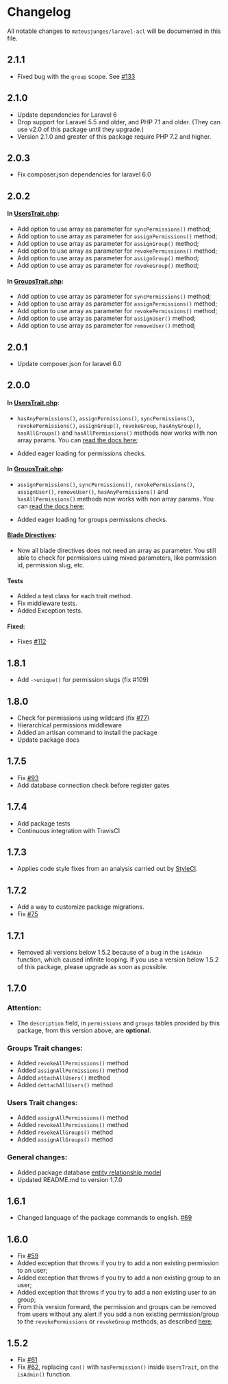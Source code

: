 # Changelog

All notable changes to `mateusjunges/laravel-acl` will be documented in this file.

## 2.1.1
- Fixed bug with the `group` scope. See [#133](https://github.com/mateusjunges/laravel-acl/issues/133)

## 2.1.0
- Update dependencies for Laravel 6
- Drop support for Laravel 5.5 and older, and PHP 7.1 and older. (They can use v2.0 of this package until they upgrade.)
- Version 2.1.0 and greater of this package require PHP 7.2 and higher.

## 2.0.3
- Fix composer.json dependencies for laravel 6.0

## 2.0.2
#### In [UsersTrait.php](https://github.com/jungessolutions/laravel-acl/blob/master/src/Traits/UsersTrait.php):
- Add option to use array as parameter for `syncPermissions()` method;
- Add option to use array as parameter for `assignPermissions()` method;
- Add option to use array as parameter for `assignGroup()` method;
- Add option to use array as parameter for `revokePermissions()` method;
- Add option to use array as parameter for `assignGroup()` method;
- Add option to use array as parameter for `revokeGroup()` method;

#### In [GroupsTrait.php](https://github.com/mateusjunges/laravel-acl/blob/master/src/Traits/GroupsTrait.php):
- Add option to use array as parameter for `syncPermissions()` method;
- Add option to use array as parameter for `assignPermissions()` method;
- Add option to use array as parameter for `revokePermissions()` method;
- Add option to use array as parameter for `assignUser()` method;
- Add option to use array as parameter for `removeUser()` method;

## 2.0.1
- Update composer.json for laravel 6.0

## 2.0.0
#### In [UsersTrait.php](https://github.com/jungessolutions/laravel-acl/blob/master/src/Traits/UsersTrait.php):
- `hasAnyPermissions()`, `assignPermissions()`, `syncPermissions()`, `revokePermissions()`,
`assignGroup()`, `revokeGroup`, `hasAnyGroup()`, `hasAllGroups()` and `hasAllPermissions()`
methods now works with non array params. You can [read the docs here](https://github.com/jungessolutions/laravel-acl#checking-for-permissions);

- Added eager loading for permissions checks.

#### In [GroupsTrait.php](https://github.com/mateusjunges/laravel-acl/blob/master/src/Traits/GroupsTrait.php):
- `assignPermissions()`, `syncPermissions()`, `revokePermissions()`,
`assignUser()`, `removeUser()`, `hasAnyPermissions()` and `hasAllPermissions()`
methods now works with non array params. You can [read the docs here](https://github.com/jungessolutions/laravel-acl#checking-for-permissions);  

- Added eager loading for groups permissions checks.


#### [Blade Directives](https://github.com/jungessolutions/laravel-acl#using-package-custom-blade-directives):
- Now all blade directives does not need an array as parameter.
You still able to check for permissions using mixed parameters, like permission id, permission slug, etc.

#### Tests
- Added a test class for each trait method.
- Fix middleware tests.
- Added Exception tests.

#### Fixed:
- Fixes [#112](https://github.com/jungessolutions/laravel-acl/issues/112)

## 1.8.1
- Add `->unique()` for permission slugs (fix #109)

## 1.8.0
- Check for permissions using wildcard (fix [#77](https://github.com/jungessolutions/laravel-acl/issues/77))
- Hierarchical permissions middleware
- Added an artisan command to install the package
- Update package docs

## 1.7.5
- Fix [#93](https://github.com/mateusjunges/laravel-acl/issues/93)
- Add database connection check before register gates

## 1.7.4
- Add package tests
- Continuous integration with TravisCI

## 1.7.3
- Applies code style fixes from an analysis carried out by [StyleCI](https://styleci.io/).

## 1.7.2
- Add a way to customize package migrations.
- Fix [#75](https://github.com/mateusjunges/laravel-acl/issues/75)

## 1.7.1
- Removed all versions below 1.5.2 because of a bug in the `isAdmin` function, which caused infinite looping. 
If you use a version below 1.5.2 of this package, please upgrade as soon as possible.

## 1.7.0
### Attention:
- The `description` field, in `permissions` and `groups` tables provided by this package, from this version above, are **optional**.

### Groups Trait changes:
- Added `revokeAllPermissions()` method
- Added `assignAllPermissions()` method
- Added `attachAllUsers()` method
- Added `dettachAllUsers()` method

### Users Trait changes:
- Added `assignAllPermissions()` method
- Added `revokeAllPermissions()` method
- Added `revokeAllGroups()` method
- Added `assignAllGroups()` method


### General changes:
- Added package database [entity relationship model](https://github.com/mateusjunges/laravel-acl/blob/masterdocs/database-model.png)
- Updated README.md to version 1.7.0

## 1.6.1
- Changed language of the package commands to english. [#69](https://github.com/mateusjunges/laravel-acl/issues/69)

## 1.6.0
- Fix [#59](https://github.com/mateusjunges/laravel-acl/issues/59)
- Added exception that throws if you try to add a non existing permission to an user;
- Added exception that throws if you try to add a non existing group to an user;
- Added exception that throws if you try to add a non existing user to an group;
- From this version forward, the permission and groups can be removed from users without any alert 
if you add a non existing permission/group to the `revokePermissions` or `revokeGroup` methods,
 as described [here](https://github.com/mateusjunges/laravel-acl/issues/59#issuecomment-491426217);

## 1.5.2
- Fix [#61](https://github.com/mateusjunges/laravel-acl/issues/61)
- Fix [#62](https://github.com/mateusjunges/laravel-acl/issues/62), replacing `can()` with `hasPermission()` inside `UsersTrait`, on the `isAdmin()` function.
